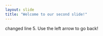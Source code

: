 ```yaml
---
layout: slide
title: "Welcome to our second slide!"
---
```

changed line 5.
Use the left arrow to go back!
